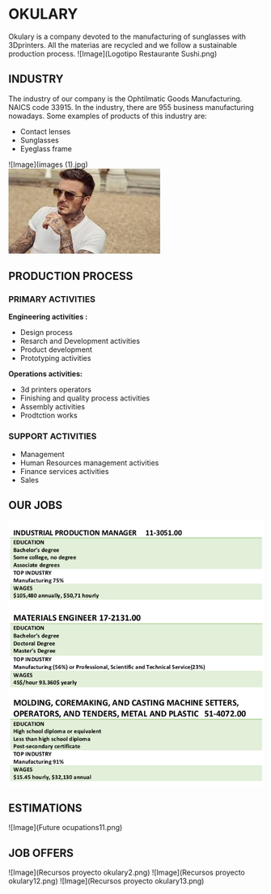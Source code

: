 # OKULARY
Okulary is a company devoted to the manufacturing of sunglasses with 3Dprinters. All the materias are recycled and we follow a sustainable production process.
 ![Image](Logotipo Restaurante Sushi.png)
## INDUSTRY
The industry of our company is the Ophtilmatic Goods Manufacturing. NAICS code 33915.
In the industry, there are 955 business manufacturing nowadays.
Some examples of products of this industry are:
- Contact lenses
- Sunglasses
- Eyeglass frame


![Image](images (1).jpg)  
![Image](images.jpg)

## PRODUCTION PROCESS

### PRIMARY ACTIVITIES
**Engineering activities :** 
- Design process
- Resarch and Development activities 
- Product development 
- Prototyping activities

**Operations activities:** 
- 3d printers operators 
- Finishing and quality process activities
- Assembly activities 
- Prodtction works
  
### SUPPORT ACTIVITIES
- Management 
- Human Resources management activities 
- Finance services activities
- Sales








## OUR JOBS
 ![Image](ourjobs.png)








## ESTIMATIONS
 ![Image](Future ocupations11.png)




## JOB OFFERS
 ![Image](Recursos proyecto okulary2.png)
 ![Image](Recursos proyecto okulary12.png)
 ![Image](Recursos proyecto okulary13.png)
 

